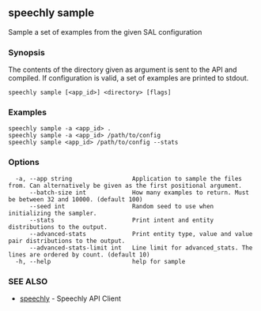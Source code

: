 ## speechly sample

Sample a set of examples from the given SAL configuration

### Synopsis

The contents of the directory given as argument is sent to the
API and compiled. If configuration is valid, a set of examples are printed to stdout.

```
speechly sample [<app_id>] <directory> [flags]
```

### Examples

```
speechly sample -a <app_id> .
speechly sample -a <app_id> /path/to/config
speechly sample <app_id> /path/to/config --stats
```

### Options

```
  -a, --app string                 Application to sample the files from. Can alternatively be given as the first positional argument.
      --batch-size int             How many examples to return. Must be between 32 and 10000. (default 100)
      --seed int                   Random seed to use when initializing the sampler.
      --stats                      Print intent and entity distributions to the output.
      --advanced-stats             Print entity type, value and value pair distributions to the output.
      --advanced-stats-limit int   Line limit for advanced_stats. The lines are ordered by count. (default 10)
  -h, --help                       help for sample
```

### SEE ALSO

* [speechly](speechly.md)	 - Speechly API Client

